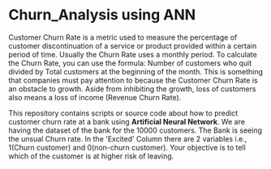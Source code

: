 # Churn_Analysis using ANN
Customer Churn Rate is a metric used to measure the percentage of customer discontinuation of a service or product provided within a certain period of time. Usually the Churn Rate uses a monthly period. To calculate the Churn Rate, you can use the formula: Number of customers who quit divided by Total customers at the beginning of the month. This is something that companies must pay attention to because the Customer Churn Rate is an obstacle to growth. Aside from inhibiting the growth, loss of customers also means a loss of income (Revenue Churn Rate).

This repository contains scripts or source code about how to predict customer churn rate at a bank using **Artificial Neural Network**.
We are having the dataset of the bank for the 10000 customers. The Bank is seeing the unsual Churn rate. In the 'Excited' Column there are 2 variables i.e., 1(Churn customer) and 0(non-churn customer). Your objective is to tell which of the customer is at higher risk of leaving.
